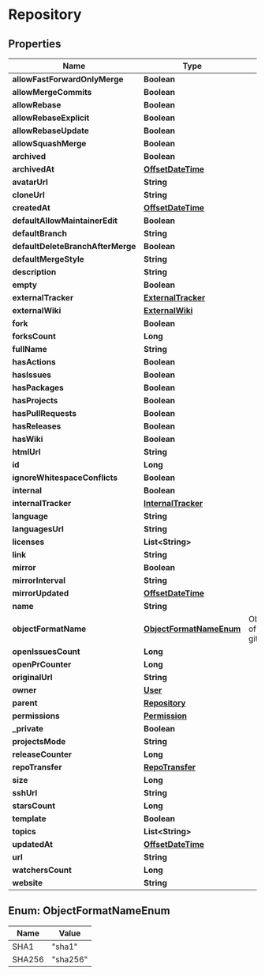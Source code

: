 # Repository

## Properties
Name | Type | Description | Notes
------------ | ------------- | ------------- | -------------
**allowFastForwardOnlyMerge** | **Boolean** |  |  [optional]
**allowMergeCommits** | **Boolean** |  |  [optional]
**allowRebase** | **Boolean** |  |  [optional]
**allowRebaseExplicit** | **Boolean** |  |  [optional]
**allowRebaseUpdate** | **Boolean** |  |  [optional]
**allowSquashMerge** | **Boolean** |  |  [optional]
**archived** | **Boolean** |  |  [optional]
**archivedAt** | [**OffsetDateTime**](OffsetDateTime.md) |  |  [optional]
**avatarUrl** | **String** |  |  [optional]
**cloneUrl** | **String** |  |  [optional]
**createdAt** | [**OffsetDateTime**](OffsetDateTime.md) |  |  [optional]
**defaultAllowMaintainerEdit** | **Boolean** |  |  [optional]
**defaultBranch** | **String** |  |  [optional]
**defaultDeleteBranchAfterMerge** | **Boolean** |  |  [optional]
**defaultMergeStyle** | **String** |  |  [optional]
**description** | **String** |  |  [optional]
**empty** | **Boolean** |  |  [optional]
**externalTracker** | [**ExternalTracker**](ExternalTracker.md) |  |  [optional]
**externalWiki** | [**ExternalWiki**](ExternalWiki.md) |  |  [optional]
**fork** | **Boolean** |  |  [optional]
**forksCount** | **Long** |  |  [optional]
**fullName** | **String** |  |  [optional]
**hasActions** | **Boolean** |  |  [optional]
**hasIssues** | **Boolean** |  |  [optional]
**hasPackages** | **Boolean** |  |  [optional]
**hasProjects** | **Boolean** |  |  [optional]
**hasPullRequests** | **Boolean** |  |  [optional]
**hasReleases** | **Boolean** |  |  [optional]
**hasWiki** | **Boolean** |  |  [optional]
**htmlUrl** | **String** |  |  [optional]
**id** | **Long** |  |  [optional]
**ignoreWhitespaceConflicts** | **Boolean** |  |  [optional]
**internal** | **Boolean** |  |  [optional]
**internalTracker** | [**InternalTracker**](InternalTracker.md) |  |  [optional]
**language** | **String** |  |  [optional]
**languagesUrl** | **String** |  |  [optional]
**licenses** | **List&lt;String&gt;** |  |  [optional]
**link** | **String** |  |  [optional]
**mirror** | **Boolean** |  |  [optional]
**mirrorInterval** | **String** |  |  [optional]
**mirrorUpdated** | [**OffsetDateTime**](OffsetDateTime.md) |  |  [optional]
**name** | **String** |  |  [optional]
**objectFormatName** | [**ObjectFormatNameEnum**](#ObjectFormatNameEnum) | ObjectFormatName of the underlying git repository |  [optional]
**openIssuesCount** | **Long** |  |  [optional]
**openPrCounter** | **Long** |  |  [optional]
**originalUrl** | **String** |  |  [optional]
**owner** | [**User**](User.md) |  |  [optional]
**parent** | [**Repository**](Repository.md) |  |  [optional]
**permissions** | [**Permission**](Permission.md) |  |  [optional]
**_private** | **Boolean** |  |  [optional]
**projectsMode** | **String** |  |  [optional]
**releaseCounter** | **Long** |  |  [optional]
**repoTransfer** | [**RepoTransfer**](RepoTransfer.md) |  |  [optional]
**size** | **Long** |  |  [optional]
**sshUrl** | **String** |  |  [optional]
**starsCount** | **Long** |  |  [optional]
**template** | **Boolean** |  |  [optional]
**topics** | **List&lt;String&gt;** |  |  [optional]
**updatedAt** | [**OffsetDateTime**](OffsetDateTime.md) |  |  [optional]
**url** | **String** |  |  [optional]
**watchersCount** | **Long** |  |  [optional]
**website** | **String** |  |  [optional]

<a name="ObjectFormatNameEnum"></a>
## Enum: ObjectFormatNameEnum
Name | Value
---- | -----
SHA1 | &quot;sha1&quot;
SHA256 | &quot;sha256&quot;
